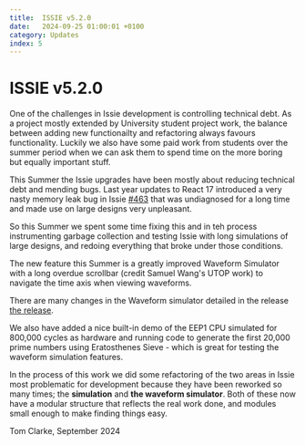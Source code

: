 ```yaml
---
title:  ISSIE v5.2.0
date:   2024-09-25 01:00:01 +0100
category: Updates
index: 5
---
```

# ISSIE v5.2.0

One of the challenges in Issie development is controlling technical debt. As a project mostly extended by University student project work, the balance between adding new functionailty and refactoring always favours functionality. Luckily we also have some paid work from students over the summer period when we can ask them to spend time on the more boring but equally important stuff.

This Summer the Issie upgrades have been mostly about reducing technical debt and mending bugs. Last year updates to React 17 introduced a very nasty memory leak bug in Issie [#463](https://github.com/tomcl/issie/issues/463) that was undiagnosed for a long time and made use on large designs very unpleasant.

So this Summer we spent some time fixing this and in teh process instrumenting garbage collection and testing Issie with long simulations of large designs, and redoing everything that broke under those conditions.

The new feature this Summer is a greatly improved Waveform Simulator with a long overdue scrollbar (credit Samuel Wang's UTOP work) to navigate the time axis when viewing waveforms.

There are many changes in the Waveform simulator detailed in the release [the release](https://github.com/tomcl/issie/releases/tag/v5.2.0).

We also have added a nice built-in demo of the EEP1 CPU simulated for 800,000 cycles as hardware and running code to generate the first 20,000 prime numbers using Eratosthenes Sieve - which is great for testing the waveform simulation features.

In the process of this work we did some refactoring of the two areas in Issie most problematic for development because they have been reworked so many times; the **simulation** and **the waveform simulator**. Both of these now have a modular structure that reflects the real work done, and modules small enough to make finding things easy.


Tom Clarke, September 2024


